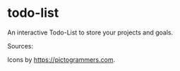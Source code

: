 # todo-list
An interactive Todo-List to store your projects and goals.

Sources:

Icons by https://pictogrammers.com.
